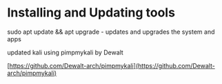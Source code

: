 # Installing and Updating tools

sudo apt update && apt upgrade - updates and upgrades the system and apps

updated kali using pimpmykali by Dewalt

[https://github.com/Dewalt-arch/pimpmykali](https://github.com/Dewalt-arch/pimpmykali)
